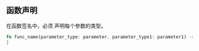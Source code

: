## 函数声明
在函数签名中，必须 声明每个参数的类型。
```rust
fn func_name(parameter_type: parameter, parameter_type1: parameter1) -> result_type {
}
```
